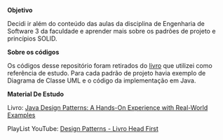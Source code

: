 **Objetivo**

Decidi ir além do conteúdo das aulas da disciplina de Engenharia de Software 3 da faculdade e aprender mais sobre os padrões de projeto e princípios SOLID.

**Sobre os códigos**

Os códigos desse repositório foram retirados do [livro](https://www.amazon.com.br/Java-Design-Patterns-Hands-Experience/dp/1484240774) que utilizei como referência de estudo. Para cada padrão de projeto havia exemplo de Diagrama de Classe UML e o código da implementação em Java.

**Material De Estudo**

Livro: [Java Design Patterns: A Hands-On Experience with Real-World Examples](https://www.amazon.com.br/Java-Design-Patterns-Hands-Experience/dp/1484240774)

PlayList YouTube: [Design Patterns - Livro Head First](https://www.youtube.com/watch?v=v9ejT8FO-7I&list=PLrhzvIcii6GNjpARdnO4ueTUAVR9eMBpc)

